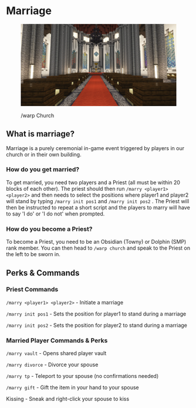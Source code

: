 # Marriage

<figure><img src="../../.gitbook/assets/image (13).png" alt=""><figcaption><p>/warp Church</p></figcaption></figure>

## What is marriage?

Marriage is a purely ceremonial in-game event triggered by players in our church or in their own building.

### How do you get married?

To get married, you need two players and a Priest (all must be within 20 blocks of each other). The priest should then run `/marry <player1> <player2>` and then needs to select the positions where player1 and player2 will stand by typing `/marry init pos1` and `/marry init pos2` . The Priest will then be instructed to repeat a short script and the players to marry will have to say 'I do' or 'I do not' when prompted.

### How do you become a Priest?

To become a Priest, you need to be an Obsidian (Towny) or Dolphin (SMP) rank member. You can then head to `/warp church` and speak to the Priest on the left to be sworn in.

## Perks & Commands

### Priest Commands

`/marry <player1> <player2>` - Initiate a marriage

`/marry init pos1` - Sets the position for player1 to stand during a marriage

`/marry init pos2` - Sets the position for player2 to stand during a marriage

### Married Player Commands & Perks

`/marry vault` - Opens shared player vault

`/marry divorce` - Divorce your spouse

`/marry tp` - Teleport to your spouse (no confirmations needed)

`/marry gift` - Gift the item in your hand to your spouse

Kissing - Sneak and right-click your spouse to kiss

